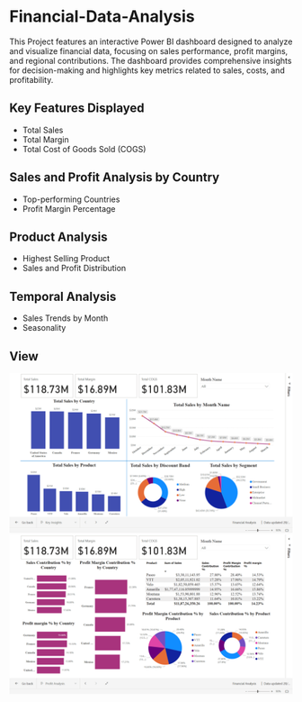 # Financial-Data-Analysis
This Project features an interactive Power BI dashboard designed to analyze and visualize financial data, focusing on sales performance, profit margins, and regional contributions. The dashboard provides comprehensive insights for decision-making and highlights key metrics related to sales, costs, and profitability.

## Key Features Displayed
- Total Sales
- Total Margin
- Total Cost of Goods Sold (COGS)

## Sales and Profit Analysis by Country
- Top-performing Countries
- Profit Margin Percentage
  
## Product Analysis
- Highest Selling Product
- Sales and Profit Distribution

## Temporal Analysis
- Sales Trends by Month
- Seasonality

## View
![image alt](https://github.com/aafreenmo/Financial-Data-Analysis/blob/96ff366fc77a5bc37eb06b730d02ff0dabb07764/Pictures/Screenshot%20(11).png)
![image alt](https://github.com/aafreenmo/Financial-Data-Analysis/blob/5776e7560394e757f36ddac3efa3efc2679c8f22/Pictures/Screenshot%20(12).png)

